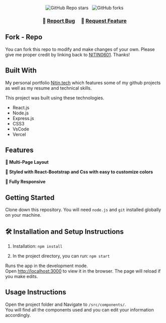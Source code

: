 <!----Code to get the Github: repo stars and fork  ----->
<center>

![GitHub Repo stars](https://img.shields.io/github/stars/NITIN0601/Portfolio?color=red&logo=github&style=for-the-badge) &nbsp;
![GitHub forks](https://img.shields.io/github/forks/NITIN0601/Portfolio?color=red&logo=github&style=for-the-badge)

</center>

<h3 align="center">
    🔹
    <a href="https://github.com/NITIN0601/Portfolio/issues">Report Bug</a> &nbsp; &nbsp;
    🔹
    <a href="https://github.com/NITIN0601/Portfolio/issues">Request Feature</a>
</h3>

## Fork - Repo

You can fork this repo to modify and make changes of your own. Please give me proper credit by linking back to [NITIN0601](https://github.com/NITIN0601/Portfolio). Thanks!

## Built With

My personal portfolio <a href="https://github.com/NITIN0601" target="_blank">Nitin.tech</a> which features some of my github projects as well as my resume and technical skills.<br/>

This project was built using these technologies.

- React.js
- Node.js
- Express.js
- CSS3
- VsCode
- Vercel

## Features

**📖 Multi-Page Layout**

**🎨 Styled with React-Bootstrap and Css with easy to customize colors**

**📱 Fully Responsive**

## Getting Started

Clone down this repository. You will need `node.js` and `git` installed globally on your machine.

## 🛠 Installation and Setup Instructions

1. Installation: `npm install`

2. In the project directory, you can run: `npm start`

Runs the app in the development mode.\
Open [http://localhost:3000](http://localhost:3000) to view it in the browser.
The page will reload if you make edits.

## Usage Instructions

Open the project folder and Navigate to `/src/components/`. <br/>
You will find all the components used and you can edit your information accordingly.
